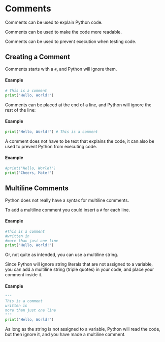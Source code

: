 # Comments

Comments can be used to explain Python code.

Comments can be used to make the code more readable.

Comments can be used to prevent execution when testing code.

## Creating a Comment

Comments starts with a `#`, and Python will ignore them.

#### Example

```python
# This is a comment
print("Hello, World!")
```

Comments can be placed at the end of a line, and Python will ignore the rest of the line:

#### Example

```python
print("Hello, World!") # This is a comment
```

A comment does not have to be text that explains the code, it can also be used to prevent Python from executing code.

#### Example

```python
#print("Hello, World!")
print("Cheers, Mate!")
```

## Multiline Comments

Python does not really have a syntax for multiline comments.

To add a multiline comment you could insert a `#` for each line.

#### Example

```python
#This is a comment
#written in
#more than just one line
print("Hello, World!")
```

Or, not quite as intended, you can use a multiline string.

Since Python will ignore string literals that are not assigned to a variable, you can add a multiline string (triple quotes) in your code, and place your comment inside it.

#### Example

```python
"""
This is a comment
written in
more than just one line
"""
print("Hello, World!")
```

As long as the string is not assigned to a variable, Python will read the code, but then ignore it, and you have made a multiline comment.
